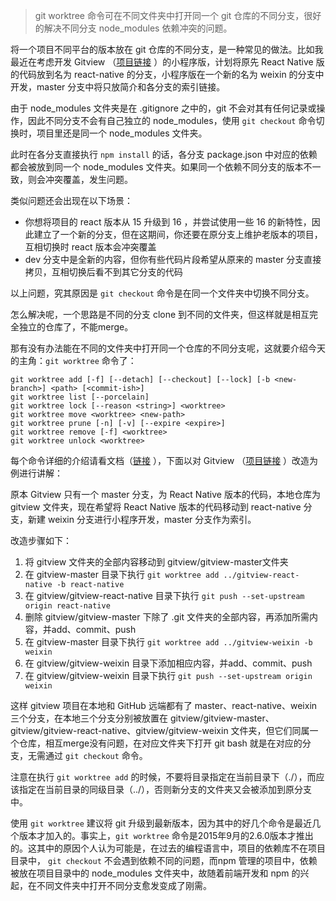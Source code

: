 > git worktree 命令可在不同文件夹中打开同一个 git 仓库的不同分支，很好的解决不同分支 node_modules 依赖冲突的问题。

将一个项目不同平台的版本放在 git 仓库的不同分支，是一种常见的做法。比如我最近在考虑开发 Gitview （[项目链接](https://github.com/entronad/gitview) ）的小程序版，计划将原先 React Native 版的代码放到名为 react-native 的分支，小程序版在一个新的名为 weixin 的分支中开发，master 分支中将只放简介和各分支的索引链接。

由于 node_modules 文件夹是在 .gitignore 之中的，git 不会对其有任何记录或操作，因此不同分支不会有自己独立的 node_modules，使用 `git checkout` 命令切换时，项目里还是同一个 node_modules 文件夹。

此时在各分支直接执行 `npm install` 的话，各分支 package.json 中对应的依赖都会被放到同一个 node_modules 文件夹。如果同一个依赖不同分支的版本不一致，则会冲突覆盖，发生问题。

类似问题还会出现在以下场景：

- 你想将项目的 react 版本从 15 升级到 16 ，并尝试使用一些 16 的新特性，因此建立了一个新的分支，但在这期间，你还要在原分支上维护老版本的项目，互相切换时 react 版本会冲突覆盖
- dev 分支中是全新的内容，但你有些代码片段希望从原来的 master 分支直接拷贝，互相切换后看不到其它分支的代码

以上问题，究其原因是 `git checkout` 命令是在同一个文件夹中切换不同分支。

怎么解决呢，一个思路是不同的分支 clone 到不同的文件夹，但这样就是相互完全独立的仓库了，不能merge。

那有没有办法能在不同的文件夹中打开同一个仓库的不同分支呢，这就要介绍今天的主角：`git worktree` 命令了：

```
git worktree add [-f] [--detach] [--checkout] [--lock] [-b <new-branch>] <path> [<commit-ish>]
git worktree list [--porcelain]
git worktree lock [--reason <string>] <worktree>
git worktree move <worktree> <new-path>
git worktree prune [-n] [-v] [--expire <expire>]
git worktree remove [-f] <worktree>
git worktree unlock <worktree>
```

每个命令详细的介绍请看文档（[链接](https://git-scm.com/docs/git-worktree) ），下面以对 Gitview （[项目链接](https://github.com/entronad/gitview) ）改造为例进行讲解：

原本 Gitview 只有一个 master 分支，为 React Native 版本的代码，本地仓库为 gitview 文件夹，现在希望将 React Native 版本的代码移动到 react-native 分支，新建 weixin 分支进行小程序开发，master 分支作为索引。

改造步骤如下：

1. 将 gitview 文件夹的全部内容移动到 gitview/gitview-master文件夹
2. 在 gitview-master 目录下执行 `git worktree add ../gitview-react-native -b react-native`
3. 在 gitview/gitview-react-native 目录下执行 `git push --set-upstream origin react-native`
4. 删除 gitview/gitview-master 下除了 .git 文件夹的全部内容，再添加所需内容，并add、commit、push
5. 在 gitview-master 目录下执行 `git worktree add ../gitview-weixin -b weixin`
6. 在 gitview/gitview-weixin 目录下添加相应内容，并add、commit、push
7. 在 gitview/gitview-weixin 目录下执行 `git push --set-upstream origin weixin`

这样 gitview 项目在本地和 GitHub 远端都有了 master、react-native、weixin 三个分支，在本地三个分支分别被放置在 gitview/gitview-master、gitview/gitview-react-native、gitview/gitview-weixin 文件夹，但它们同属一个仓库，相互merge没有问题，在对应文件夹下打开 git bash 就是在对应的分支，无需通过 `git checkout` 命令。

注意在执行 `git worktree add` 的时候，不要将目录指定在当前目录下（./），而应该指定在当前目录的同级目录（../），否则新分支的文件夹又会被添加到原分支中。

使用 `git worktree` 建议将 git 升级到最新版本，因为其中的好几个命令是最近几个版本才加入的。事实上，`git worktree` 命令是2015年9月的2.6.0版本才推出的。这其中的原因个人认为可能是，在过去的编程语言中，项目的依赖库不在项目目录中， `git checkout` 不会遇到依赖不同的问题，而npm 管理的项目中，依赖被放在项目目录中的 node_modules 文件夹中，故随着前端开发和 npm 的兴起，在不同文件夹中打开不同分支愈发变成了刚需。